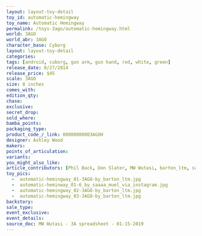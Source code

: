 ```yaml
---
layout: layout-toy-detail 
toy_id: automatic-hemingway
toy_name: Automatic Hemingway
permalink: /toys-3ago/automatic-hemingway.html
world: 3AGO
world_abr: 3AGO
character_base: Cyborg
layout: layout-toy-detail
categories: 
tags: [android, cuborg, gun arm, gun hand, red, white, green]
release_date: 8/27/2014
release_price: $45 
scale: 3AGO
size: 8 inches
comes_with: 
edition_qty: 
chase: 
exclusive: 
secret_drop: 
sold_where: 
bamba_points: 
packaging_type: 
product_code_/_link: 00000000003AGOH
designer: Ashley Wood
makers: 
points_of_articulation: 
variants: 
you_might_also_like: 
article_contributors: [Phil Back, Don Slater, MW Wutasi, barton_ltm, saaaa_muel]
toy_pics: 
  -  automatic-hemingway_01-3AGO-by_barton_ltm.jpg
  -  automatic-heminway_01-6_by_saaaa_muel_via_instagram.jpg
  -  automatic-hemingway_02-3AGO-by_barton_ltm.jpg
  -  automatic-hemingway_03-3AGO-by_barton_ltm.jpg
backstory: 
sale_type: 
event_exclusive: 
event_details: 
source_doc: MW Wutasi - 3A spreadsheet - 01-15-2019
---
```

